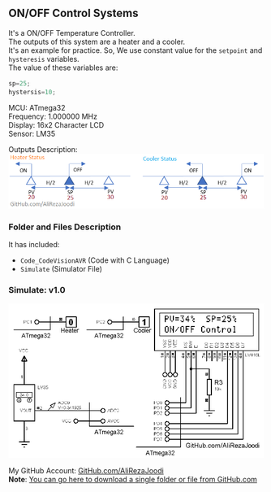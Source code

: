 ## ON/OFF Control Systems
It's a ON/OFF Temperature Controller.  
The outputs of this system are a heater and a cooler.  
It's an example for practice. So, We use constant value for the `setpoint` and `hysteresis` variables.  
The value of these variables are:  
``` c
sp=25;
hystersis=10;
```
  
MCU:        ATmega32  
Frequency:  1.000000 MHz  
Display:    16x2 Character LCD  
Sensor:     LM35   

Outputs Description:
![](OutputsDescription.png)

### Folder and Files Description
It has included:
- `Code_CodeVisionAVR` (Code with C Language)
- `Simulate` (Simulator File)

### Simulate: v1.0
![](Simulate/v1.0.png)

My GitHub Account: [GitHub.com/AliRezaJoodi](https://github.com/AliRezaJoodi)  
**Note**: [You can go here to download a single folder or file from GitHub.com](https://minhaskamal.github.io/DownGit/#/home)
